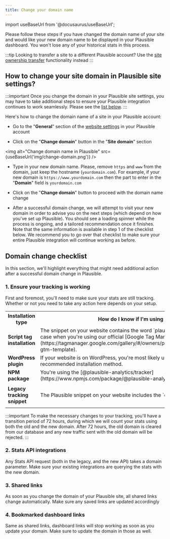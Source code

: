 ```yaml
---
title: Change your domain name
---
```


import useBaseUrl from '@docusaurus/useBaseUrl';

Please follow these steps if you have changed the domain name of your site and would like your new domain name to be displayed in your Plausible dashboard. You won't lose any of your historical stats in this process.

:::tip Looking to transfer a site to a different Plausible account?
Use the [site ownership transfer](transfer-ownership.md) functionality instead
:::

## How to change your site domain in Plausible site settings?

:::important
Once you change the domain in your Plausible site settings, you may have to take additional steps to ensure your Plausible integration continues to work seamlessly. Please see the [list below](#domain-change-checklist).
:::

Here's how to change the domain name of a site in your Plausible account:

* Go to the "**General**" section of the [website settings](website-settings.md) in your Plausible account 

* Click on the "**Change domain**" button in the "**Site domain**" section

<img alt="Change domain name in Plausible" src={useBaseUrl('img/change-domain.png')} />

* Type in your new domain name. Please, remove `https` and `www` from the domain, just keep the hostname (`yourdomain.com`). For example, if your new domain is `https://www.yourdomain.com` then the part to enter in the "**Domain**" field is `yourdomain.com`

* Click on the "**Change domain**" button to proceed with the domain name change

* After a successful domain change, we will attempt to visit your new domain in order to advise you on the next steps (which depend on how you've set up Plausible). You should see a loading spinner while the process is ongoing, and a tailored recommendation once it finishes. Note that the same information is available in step 1 of the checklist below. We recommend you to go over that checklist to make sure your entire Plausible integration will continue working as before.

## Domain change checklist

In this section, we'll highlight everything that might need additional action after a successful domain change in Plausible.

### 1. Ensure your tracking is working

First and foremost, you'll need to make sure your stats are still tracking. Whether or not you need to take any action here depends on your setup.

<table>
  <tr>
    <th>Installation type</th>
    <th>How do I know if I'm using this?</th>
    <th>Required action to ensure continuous tracking</th>
  </tr>
  <tr>
    <td><b>Script tag installation</b></td>
    <td>
      The snippet on your website contains the word `plausible.init`. This is also the case when you're using our official [Google Tag Manager template](https://tagmanager.google.com/gallery/#/owners/plausible/templates/plausible-gtm-template).
    </td>
    <td>No action required</td>
  </tr>
  <tr>
    <td><b>WordPress plugin</b></td>
    <td>If your website is on WordPress, you're most likely using the plugin as that's the recommended installation method.</td>
    <td>Update the site domain in your plugin settings</td>
  </tr>
  <tr>
    <td><b>NPM package</b></td>
    <td>You're using the [@plausible-analytics/tracker](https://www.npmjs.com/package/@plausible-analytics/tracker) library</td>
    <td>Update the init options, e.g. `init({ domain: "your_new_domain.com", ... })`</td>
  </tr>
  <tr>
    <td><b>Legacy tracking snippet</b></td>
    <td>The Plausible snippet on your website includes the `data-domain` attribute.</td>
    <td>Update the snippet's data-domain attribute value, e.g. <code>&lt;script src="https://plausible.io/js/plausible.js" data-domain="your_new_domain.com" ...&gt;</code></td>
  </tr>
</table>

:::important
To make the necessary changes to your tracking, you'll have a transition period of 72 hours, during which we will count your stats using both the old and the new domain. After 72 hours, the old domain is cleared from our database and any new traffic sent with the old domain will be rejected.
:::

### 2. Stats API integrations

Any Stats API request (both in the legacy, and the new API) takes a domain parameter. Make sure your existing integrations are querying the stats with the new domain.

### 3. Shared links

As soon as you change the domain of your Plausible site, all shared links change automatically. Make sure any saved links are updated accordingly

### 4. Bookmarked dashboard links

Same as shared links, dashboard links will stop working as soon as you update your domain. Make sure to update the domain in those as well.


